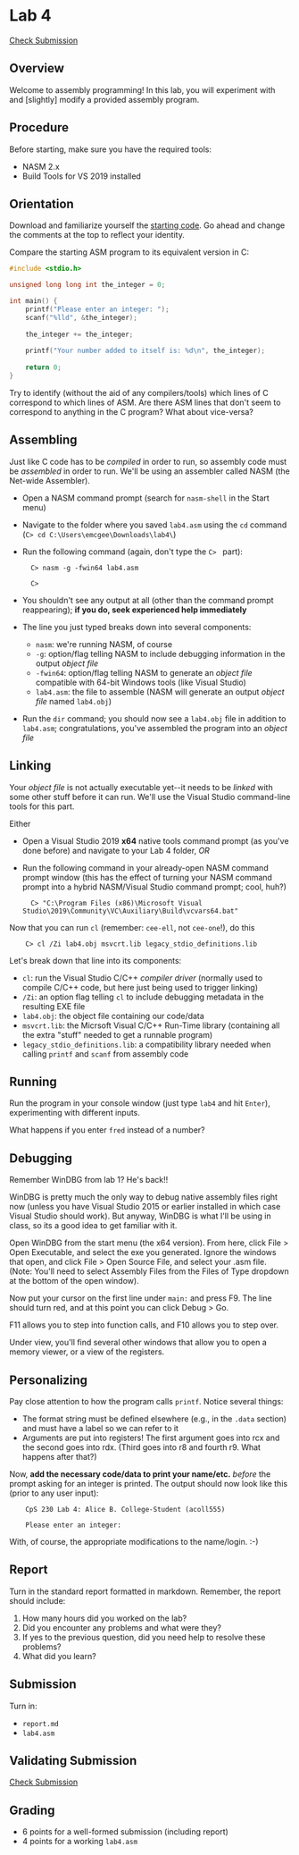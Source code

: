 # Lab 4

[Check Submission](https://protect.bju.edu/cps/checker/cps230/lab4)

## Overview

Welcome to assembly programming!  In this lab, you will experiment with and [slightly] modify a provided assembly program.

## Procedure

Before starting, make sure you have the required tools:

* NASM 2.x
* Build Tools for VS 2019 installed

## Orientation
 
Download and familiarize yourself the [starting code](lab4.asm).  Go ahead and change the comments at the top to reflect your identity.

Compare the starting ASM program to its equivalent version in C:

``` c
#include <stdio.h>

unsigned long long int the_integer = 0;

int main() {
	printf("Please enter an integer: ");
	scanf("%lld", &the_integer);
	
	the_integer += the_integer;
	
	printf("Your number added to itself is: %d\n", the_integer);
	
	return 0;
}
```

Try to identify (without the aid of any compilers/tools) which lines of C correspond to which lines of ASM.  Are there ASM lines that don't seem to correspond to anything in the C program?  What about vice-versa?


## Assembling

Just like C code has to be *compiled* in order to run, so assembly code must be *assembled* in order to run.  We'll be using an assembler called NASM (the Net-wide Assembler).

* Open a NASM command prompt (search for `nasm-shell` in the Start menu)

* Navigate to the folder where you saved `lab4.asm` using the `cd` command (`C> cd C:\Users\emcgee\Downloads\lab4\`)

* Run the following command (again, don't type the `C> ` part):

        C> nasm -g -fwin64 lab4.asm
        
        C>

* You shouldn't see any output at all (other than the command prompt reappearing); **if you do, seek experienced help immediately**

* The line you just typed breaks down into several components:

    * `nasm`: we're running NASM, of course
    * `-g`: option/flag telling NASM to include debugging information in the output *object file*
    * `-fwin64`: option/flag telling NASM to generate an *object file* compatible with 64-bit Windows tools (like Visual Studio)
    * `lab4.asm`: the file to assemble (NASM will generate an output *object file* named `lab4.obj`)

* Run the `dir` command; you should now see a `lab4.obj` file in addition to `lab4.asm`; congratulations, you've assembled the program into an *object file*

## Linking

Your *object file* is not actually executable yet--it needs to be *linked* with some other stuff before it can run.  We'll use the Visual Studio command-line tools for this part.

Either

* Open a Visual Studio 2019 **x64** native tools command prompt (as you've done before) and navigate to your Lab 4 folder, *OR*
* Run the following command in your already-open NASM command prompt window (this has the effect of turning your NASM command prompt into a hybrid NASM/Visual Studio command prompt; cool, huh?)

        C> "C:\Program Files (x86)\Microsoft Visual Studio\2019\Community\VC\Auxiliary\Build\vcvars64.bat"

Now that you can run `cl` (remember: `cee-ell`, not `cee-one`!), do this

        C> cl /Zi lab4.obj msvcrt.lib legacy_stdio_definitions.lib

Let's break down that line into its components:

* `cl`: run the Visual Studio C/C++ *compiler driver* (normally used to compile C/C++ code, but here just being used to trigger linking)
* `/Zi`: an option flag telling `cl` to include debugging metadata in the resulting EXE file
* `lab4.obj`: the object file containing our code/data
* `msvcrt.lib`: the Micrsoft Visual C/C++ Run-Time library (containing all the extra "stuff" needed to get a runnable program)
* `legacy_stdio_definitions.lib`: a compatibility library needed when calling `printf` and `scanf` from assembly code

## Running

Run the program in your console window (just type `lab4` and hit `Enter`), experimenting with different inputs.

What happens if you enter `fred` instead of a number?

## Debugging

Remember WinDBG from lab 1? He's back!!

WinDBG is pretty much the only way to debug native assembly files right now (unless you have Visual Studio 2015 or earlier installed in which case Visual Studio should work).  But anyway, WinDBG is what I'll be using in class, so its a good idea to get familiar with it.  

Open WinDBG from the start menu (the x64 version). From here, click File > Open Executable, and select the exe you generated.  Ignore the windows that open, and click File > Open Source File, and select your .asm file.  (Note: You'll need to select Assembly Files from the Files of Type dropdown at the bottom of the open window).

Now put your cursor on the first line under `main:` and press F9.  The line should turn red, and at this point you can click Debug > Go.

F11 allows you to step into function calls, and F10 allows you to step over.

Under view, you'll find several other windows that allow you to open a memory viewer, or a view of the registers. 

## Personalizing

Pay close attention to how the program calls `printf`.  Notice several things:

* The format string must be defined elsewhere (e.g., in the `.data` section) and must have a label so we can refer to it
* Arguments are put into registers!  The first argument goes into rcx and the second goes into rdx. (Third goes into r8 and fourth r9.  What happens after that?)

Now, **add the necessary code/data to print your name/etc.** *before* the prompt asking for an integer is printed.  The output should now look like this (prior to any user input):

        CpS 230 Lab 4: Alice B. College-Student (acoll555)

        Please enter an integer: 

With, of course, the appropriate modifications to the name/login. :-)

## Report

Turn in the standard report formatted in markdown.  Remember, the report should include:

1. How many hours did you worked on the lab?
1. Did you encounter any problems and what were they?
1. If yes to the previous question, did you need help to resolve these problems?
1. What did you learn?

## Submission

Turn in:

* `report.md`
* `lab4.asm`

## Validating Submission

[Check Submission](https://protect.bju.edu/cps/checker/cps230/lab4)

## Grading

* 6 points for a well-formed submission (including report)
* 4 points for a working `lab4.asm` 

